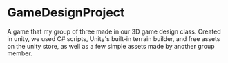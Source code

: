 # GameDesignProject
A game that my group of three made in our 3D game design class. Created in unity, we used C# scripts, Unity's built-in terrain builder, and free assets on the unity store, as well as a few simple assets made by another group member.
